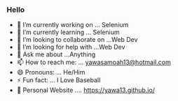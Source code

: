### Hello

- 🔭 I’m currently working on ... Selenium
- 🌱 I’m currently learning ... Selenium
- 👯 I’m looking to collaborate on ...Web Dev
- 🤔 I’m looking for help with ...Web Dev
- 💬 Ask me about ...Anything
- 📫 How to reach me: ... yawasamoah13@hotmail.com
- 😄 Pronouns: ... He/Him
- ⚡ Fun fact: ... I Love Baseball
- :page_facing_up: Personal Website .... https://yawa13.github.io/

